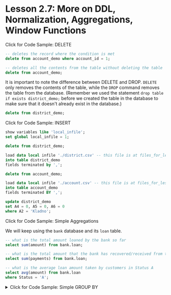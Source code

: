 
  # Lesson 2.7: More on DDL, Normalization, Aggregations, Window Functions
<summary> Click for Code Sample: DELETE </summary>

```sql
-- deletes the record where the condition is met
delete from account_demo where account_id = 1;

-- deletes all the contents from the table without deleting the table
delete from account_demo;
```


  It is important to note the difference between DELETE and DROP.
  `DELETE` only removes the contents of the table, while the `DROP` command removes the table from the database. (Remember we used the statement `drop table if exists district_demo;` before we created the table in the database to make sure that it doesn't already exist in the database.)



```sql
delete from district_demo;
```


<summary> Click for Code Sample: INSERT </summary>


```sql
show variables like 'local_infile';
set global local_infile = 1;
```

```sql
delete from district_demo;

load data local infile './district.csv' -- this file is at files_for_lesson_and_activities folder
into table district_demo
fields terminated by ',';
```


```sql
delete from account_demo;

load data local infile './account.csv' -- this file is at files_for_lesson_and_activities folders
into table account_demo
fields terminated BY ',';
```
```sql
update district_demo
set A4 = 0, A5 = 0, A6 = 0
where A2 = 'Kladno';
```


<summary> Click for Code Sample: Simple Aggregations </summary>
 
We will keep using the `bank` database and its `loan` table.

```sql
-- what is the total amount loaned by the bank so far
select sum(amount) from bank.loan;

-- what is the total amount that the bank has recovered/received from the customers
select sum(payments) from bank.loan;

-- what is the average loan amount taken by customers in Status A
select avg(amount) from bank.loan
where Status = 'A';
```

</details>

<details> 
  <summary> Click for Code Sample: Simple GROUP BY </summary>

```sql
select avg(amount) from bank.loan
group by Status;
```

```sql
select avg(amount) as Average, status from bank.loan
group by Status
order by Average asc;
```
```sql
-- step1:
select round(avg(amount),2) as "Avg Amount", round(avg(payments),2) as "Avg Payment", status
from bank.loan
group by status
order by status;

-- step 2:
select round(avg(amount),2) - round(avg(payments),2) as "Avg Balance", status
from bank.loan
group by status
order by status;
```

 In this example, we use the `bank.order` table.

```sql
-- Find the average amount of transactions for each different kind of k_symbol

select round(avg(amount),2) as Average, k_symbol from bank.order
group by k_symbol
order by Average asc;
```

As you can see, whichever `k_symbol` was empty, those values were also aggregated. We can remove those values by using a simple filter on it.

```sql
select round(avg(amount),2) as Average, k_symbol from bank.order
where k_symbol<> ' '
group by k_symbol
order by Average asc;
```

```sql
-- the same query with NOT operator

select round(avg(amount),2) as Average, k_symbol from bank.order
where not k_symbol = ' '
group by k_symbol
order by Average asc;
```

<summary> Click for Code Sample: GROUP BY on multiple columns </summary>

```sql
select round(avg(amount),2) - round(avg(payments),2) as "Avg Balance", status, duration
from bank.loan
group by status, duration
order by status, duration;
```



```sql
select round(avg(amount),2) - round(avg(payments),2) as "Avg Balance", status, duration
from bank.loan
group by status, duration
order by duration, status;
```

You can add more layers with the `GROUP BY` clause to further group the data based on multiple columns. For this example, we will take a look at the transaction table in the database. We want to analyze the average balance based on the `type`, `operation` and `k_symbol` fields:

```sql
-- Query without the "order by" clause
select type, operation, k_symbol, round(avg(balance),2)
from bank.trans
group by type, operation, k_symbol;
```

```sql
-- Query with the "order by" clause
select type, operation, k_symbol, round(avg(balance),2)
from bank.trans
group by type, operation, k_symbol
order by type, operation, k_symbol;
```


